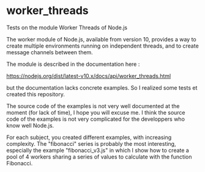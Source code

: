 # worker_threads
Tests on the module Worker Threads of Node.js


The worker module of Node.js, available from version 10, provides a way to create multiple environments running on independent threads, and to create message channels between them. 

The module is described in the documentation here :

https://nodejs.org/dist/latest-v10.x/docs/api/worker_threads.html

but the documentation lacks concrete examples. So I realized some tests et created this repository.

The source code of the examples is not very well documented at the moment (for lack of time), I hope you will excuse me. I think the source code of the examples is not very complicated for the developpers who know well Node.js.

For each subject, you created different examples, with increasing complexity.
The "fibonacci" series is probably the most interesting, especially the example "fibonacci_v3.js" in which I show how to create a pool of 4 workers sharing a series of values to calculate with the function Fibonacci.


